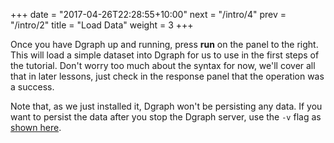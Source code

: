 +++
date = "2017-04-26T22:28:55+10:00"
next = "/intro/4"
prev = "/intro/2"
title = "Load Data"
weight = 3
+++

Once you have Dgraph up and running, press **run** on the panel to the
right.  This will load a simple dataset into Dgraph for us to use in
the first steps of the tutorial.  Don't worry too much about the
syntax for now, we'll cover all that in later lessons, just check in
the response panel that the operation was a success.

Note that, as we just installed it, Dgraph won't be persisting any
data.  If you want to persist the data after you stop the Dgraph
server, use the `-v` flag as [shown here](https://docs.dgraph.io/v0.7.6/get-started/#using-docker).
